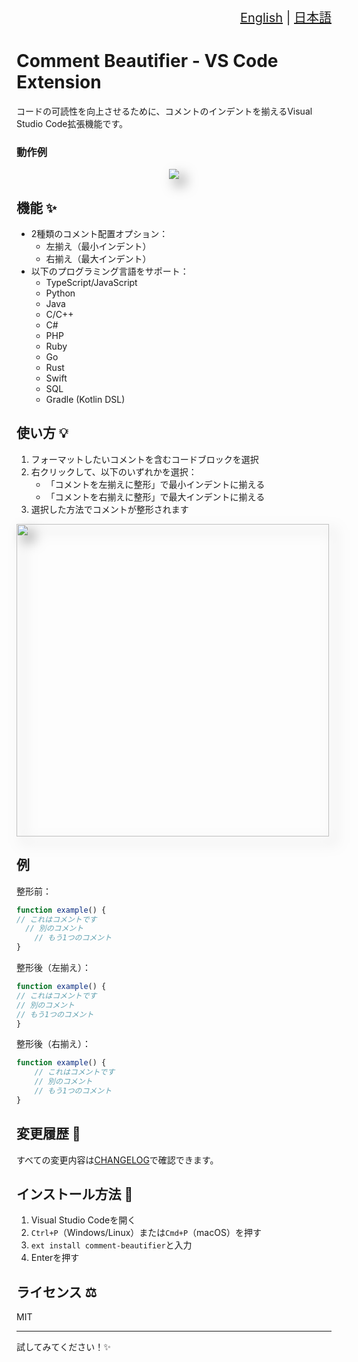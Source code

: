 <div align="right" style="font-size: 20px;">

[English](./README.md) | [日本語](./README.ja.md)

</div>

# Comment Beautifier - VS Code Extension

コードの可読性を向上させるために、コメントのインデントを揃えるVisual Studio Code拡張機能です。

### 動作例

<p align="center"><img src="https://github.com/user-attachments/assets/d25ef374-8fec-4d6b-bd80-5c27f5e75049" style="filter: drop-shadow(10px 10px 10px rgba(0, 0, 0, 0.5));"/></p>

## 機能 ✨

- 2種類のコメント配置オプション：
  - 左揃え（最小インデント）
  - 右揃え（最大インデント）
- 以下のプログラミング言語をサポート：
  - TypeScript/JavaScript
  - Python
  - Java
  - C/C++
  - C#
  - PHP
  - Ruby
  - Go
  - Rust
  - Swift
  - SQL
  - Gradle (Kotlin DSL)

## 使い方 💡

1. フォーマットしたいコメントを含むコードブロックを選択
2. 右クリックして、以下のいずれかを選択：
   - 「コメントを左揃えに整形」で最小インデントに揃える
   - 「コメントを右揃えに整形」で最大インデントに揃える
3. 選択した方法でコメントが整形されます

<img src="https://github.com/user-attachments/assets/1528d74d-f853-4a54-9bc9-43ef8a873873" height=500 style="filter: drop-shadow(10px 10px 10px rgba(0, 0, 0, 0.5));"></img>

## 例

整形前：
```javascript
function example() {
// これはコメントです
  // 別のコメント
    // もう1つのコメント
}
```

整形後（左揃え）：
```javascript
function example() {
// これはコメントです
// 別のコメント
// もう1つのコメント
}
```

整形後（右揃え）：
```javascript
function example() {
    // これはコメントです
    // 別のコメント
    // もう1つのコメント
}
```

## 変更履歴 📝

すべての変更内容は[CHANGELOG](./CHANGELOG.md)で確認できます。

## インストール方法 🔧

1. Visual Studio Codeを開く
2. `Ctrl+P`（Windows/Linux）または`Cmd+P`（macOS）を押す
3. `ext install comment-beautifier`と入力
4. Enterを押す

## ライセンス ⚖️

MIT

<hr>

試してみてください！✨
